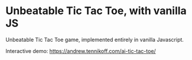 # Unbeatable Tic Tac Toe, with vanilla JS

Unbeatable Tic Tac Toe game, implemented entirely in vanilla Javascript.

Interactive demo: <https://andrew.tennikoff.com/ai-tic-tac-toe/>
